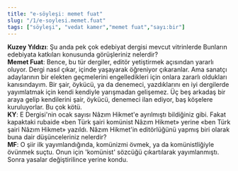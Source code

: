 ```yaml
---
title: "e-söyleşi: memet fuat"
slug: "/1/e-soylesi.memet.fuat"
tags: ["söyleşi", "vedat kamer","memet fuat","sayı:bir"]
---
```


**Kuzey Yıldızı**: Şu anda pek çok edebiyat dergisi mevcut vitrinlerde
Bunların edebiyata katkıları konusunda görüşleriniz nelerdir?  
**Memet Fuat**: Bence, bu tür dergiler, editör yetiştirmek açısından
yararlı oluyor. Dergi nasıl çıkar, içinde yaşayarak öğreniyor
çıkaranlar. Ama sanatçı adaylarının bir elekten geçmelerini
engelledikleri için onlara zararlı oldukları kanısındayım. Bir şair,
öykücü, ya da denemeci, yazdıklarını en iyi dergilerde yayımlatmak için
kendi kendiyle yarışmadan gelişemez. Üç beş arkadaş bir araya gelip
kendilerini şair, öykücü, denemeci ilan ediyor, baş köşelere
kuruluyorlar. Bu çok kötü.  
**KY**: E Dergisi'nin ocak sayısı Nâzım Hikmet'e ayrılmıştı
bildiğiniz gibi. Fakat kapaktaki rubaide «ben Türk şairi komünist Nâzım
Hikmet» yerine «ben Türk şairi Nâzım Hikmet» yazıldı. Nâzım Hikmet'in
editörlüğünü yapmış biri olarak buna dair düşünceleriniz nelerdir?  
**MF**: O şiir ilk yayımlandığında, komünizmi övmek, ya da
komünistliğiyle övünmek suçtu. Onun için 'komünist' sözcüğü çıkartılarak
yayımlanmıştı. Sonra yasalar değiştirilince yerine kondu.

